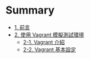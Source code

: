 # Summary

* [1. 前言](README.md)
* [2. 使用 Vagrant 模擬測試環境](vagrant/intro.md)
	* [2-1. Vagrant 介紹](vagrant/intro.md)
	* [2-2. Vagrant 基本設定](vagrant/tutorial.md)
